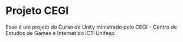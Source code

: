# Projeto CEGI


Esse é um projeto do Curso de Unity ministrado pelo CEGI - Centro de Estudos de Games e Internet do ICT-Unifesp
